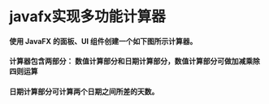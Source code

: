 # javafx实现多功能计算器
<h4>使用 JavaFX 的面板、UI 组件创建一个如下图所示计算器。</h4>
<h4>计算器包含两部分： 数值计算部分和日期计算部分，数值计算部分可做加减乘除四则运算</h4>
<h4>日期计算部分可计算两个日期之间所差的天数。 </h4>
